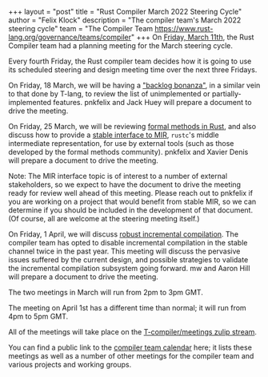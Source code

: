 +++
layout = "post"
title = "Rust Compiler March 2022 Steering Cycle"
author = "Felix Klock"
description = "The compiler team's March 2022 steering cycle"
team = "The Compiler Team <https://www.rust-lang.org/governance/teams/compiler>"
+++
On [Friday, March 11th][mar-11-zulip-archive], the Rust Compiler team had a planning meeting for the March steering cycle.

[mar-11-zulip-archive]: https://zulip-archive.rust-lang.org/stream/238009-t-compiler/meetings/topic/.5Bplanning.20meeting.5D.202022-03-11.html

Every fourth Friday, the Rust compiler team decides how
it is going to use its scheduled steering and design meeting time over the next
three Fridays.

On Friday, 18 March, we will be having a ["backlog bonanza"][ct484], in a
similar vein to that done by T-lang, to review the list of unimplemented or
partially-implemented features. pnkfelix and Jack Huey will prepare a document
to drive the meeting.

[ct484]: https://github.com/rust-lang/compiler-team/issues/484

On Friday, 25 March, we will be reviewing [formal methods in Rust][ct488], and
also discuss how to provide a [stable interface to MIR][ct498], `rustc`'s middle
intermediate representation, for use by external tools (such as those developed
by the formal methods community). pnkfelix and Xavier Denis will prepare a
document to drive the meeting.

Note: The MIR interface topic is of interest to a number of external
stakeholders, so we expect to have the document to drive the meeting ready for
review well ahead of this meeting. Please reach out to pnkfelix if you are
working on a project that would benefit from stable MIR, so we can determine if
you should be included in the development of that document. (Of course, all are
welcome at the steering meeting itself.)

[ct488]: https://github.com/rust-lang/compiler-team/issues/488
[ct498]: https://github.com/rust-lang/compiler-team/issues/498

On Friday, 1 April, we will discuss [robust incremental compilation][ct490]. The
compiler team has opted to disable incremental compilation in the stable channel
twice in the past year. This meeting will discuss the pervasive issues suffered
by the current design, and possible strategies to validate the incremental
compilation subsystem going forward. mw and Aaron Hill will prepare a document
to drive the meeting.

[ct490]: https://github.com/rust-lang/compiler-team/issues/490

The two meetings in March will run from 2pm to 3pm GMT.

The meeting on April 1st has a different time than normal; it will run from 4pm
to 5pm GMT.

All of the meetings will take place on the [T-compiler/meetings zulip stream][zulip].

[zulip]: https://rust-lang.zulipchat.com/#narrow/stream/238009-t-compiler.2Fmeetings

You can find a public link to the [compiler team calendar][cal] here; it lists
these meetings as well as a number of other meetings for the compiler team and
various projects and working groups.

[cal]: https://rust-lang.github.io/compiler-team/#meeting-calendar
